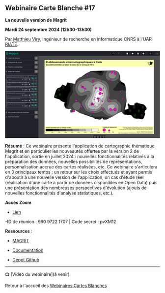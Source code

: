 ## Webinaire Carte Blanche #17

**La nouvelle version de Magrit**

**Mardi 24 septembre 2024 (12h30-13h30)** 



Par [Matthieu Viry](https://mthh.github.io/portfolio/), ingénieur de recherche en informatique CNRS à l'UAR [RIATE](https://riate.cnrs.fr/).

![Capture d'écran du logiciel Magrit, 2024](magrit-cinema.png)


**Résumé** : Ce webinaire présente l'application de cartographie thématique Magrit et en particulier les nouveautés offertes par la version 2 de l'application, sortie en juillet 2024 : nouvelles fonctionnalités relatives à la préparation des données, nouvelles possibilités de représentations, personnalisation accrue des cartes réalisées, etc.
Ce webinaire s'articulera en 3 principaux temps : un retour sur les choix effectués et ayant permis d'aboutir à une nouvelle version de l'application, un cas d'étude réel (réalisation d'une carte à partir de données disponibles en Open Data) puis une présentation des nombreuses perspectives d'évolution (ajouts de nouvelles fonctionnalités d'analyse statistiques, etc.).

**Accès Zoom**

- [Lien](https://cnrs.zoom.us/j/96097221707?pwd=rEf3u8IrvI9YS17iRWNjwcuE96j1GF.1)

-ID de réunion : 960 9722 1707 | Code secret : pvXM12

**Ressources** : 

- [MAGRIT](https://magrit.cnrs.fr/)

- [Documentation](https://magrit.cnrs.fr/documentation.html) 

- [Dépot Github](https://github.com/riatelab/magrit) 

<hr/>

📺 [Video du webinaire](à venir)

Retour à l'accueil des [Webinaires Cartes Blanches](https://github.com/magisAR9/webinaires)
